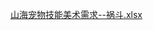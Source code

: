 [山海宠物技能美术需求--祸斗.xlsx](https://snh48group.yuque.com/attachments/yuque/0/2024/xlsx/43733777/1720496554130-1aa084d4-ff70-49ee-b036-4a2e9d6f01cd.xlsx)

